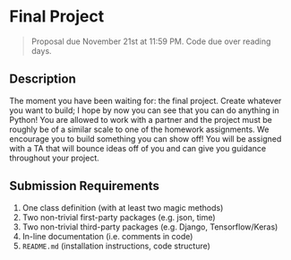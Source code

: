 # Final Project
> Proposal due November 21st at 11:59 PM. Code due over reading days.

## Description
The moment you have been waiting for: the final project. Create whatever you want to build; I hope by now you can see that you can do anything in Python! You are allowed to work with a partner and the project must be roughly be of a similar scale to one of the homework assignments. We encourage you to build something you can show off! You will be assigned with a TA that will bounce ideas off of you and can give you guidance throughout your project.

## Submission Requirements
1. One class definition (with at least two magic methods)
2. Two non-trivial first-party packages (e.g. json, time)
2. Two non-trivial third-party packages (e.g. Django, Tensorflow/Keras)
3. In-line documentation (i.e. comments in code)
4. `README.md` (installation instructions, code structure)
